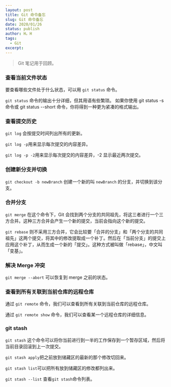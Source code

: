 ```yaml
---
layout: post
title: Git 命令备忘
slug: Git 命令备忘
date: 2020/01/26
status: publish
author: H。H
tags:
  - Git
excerpt: 
---
```




> Git 笔记用于回顾。



### 查看当前文件状态

要查看哪些文件处于什么状态，可以用 `git status` 命令。 

`git status` 命令的输出十分详细，但其用语有些繁琐。 如果你使用 git status -s 命令或 git status --short 命令，你将得到一种更为紧凑的格式输出。



### 查看提交历史

`git log` 会按提交时间列出所有的更新。

`git log -p`用来显示每次提交的内容差异。

`git log -p -2`用来显示每次提交的内容差异，-2 显示最近两次提交。



### 创建新分支并切换

`git checkout -b newBranch` 创建一个新的叫 `newBranch` 的分支，并切换到该分支。



### 合并分支

`git merge` 在这个命令下，Git 会找到两个分支的共同祖先，将这三者进行一个三方合并。这种三方合并会产生一个新的提交，当前会指向这个新的提交。

`git rebase` 则不采用三方合并，它会比较要「合并的分支」和「两个分支的共同祖先」这两个提交，将其中的修改提取成一个补丁。然后在「当前分支」的提交上应用这个补丁，从而生成一个新的「提交」。这种方式被叫做「rebase」，中文叫「变基」。



### 解决 Merge 冲突

 `git merge --abort` 可以恢复到 merge 之前的状态。



### 查看到所有关联到当前仓库的远程仓库

通过 `git remote` 命令，我们可以查看到所有关联到当前仓库的远程仓库。

通过 `git remote show` 命令，我们可以查看某一个远程仓库的详细信息。



### git stash

`git stash` 这个命令可以将你当前进行到一半的工作保存到一个暂存区域，然后将当前目录回滚到上一次提交。

`git stash apply`把之前放到储藏区的最新的那个修改切回来。

`git stash list`可以把所有放到储藏区的修改都列出来。

`git stash --list` 查看`git stash`命令列表。

